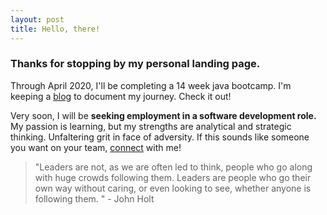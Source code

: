 ```yaml
---
layout: post
title: Hello, there! 
---
```

### Thanks for stopping by my personal landing page. 
Through April 2020, I'll be completing a 14 week java bootcamp. I'm keeping a [blog](https://www.brandonfannin.com/tech-elevator-blog/) to document my journey. Check it out! 

Very soon, I will be **seeking employment in a software development role.** My passion is learning, but my strengths are analytical and strategic thinking. Unfaltering grit in face of adversity. If this sounds like someone you want on your team, [connect](mailto:b@brandonfannin.com?subject=My%20old%20friend&amp;body=I've%20come%20to%20talk%20with%20you%20again) with me!


  > "Leaders are not, as we are often led to think, people who go along with huge crowds following them. Leaders are people who go their own way without caring, or even looking to see, whether anyone is following them. " - John Holt